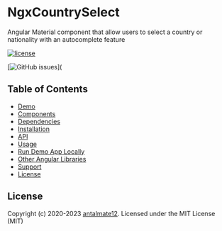 # NgxCountrySelect

Angular Material component that allow users to select a country or nationality with an autocomplete feature

[![license](https://img.shields.io/github/license/angular-material-extensions/select-country.svg?style=flat-square)](https://github.com/angular-material-extensions/select-country/blob/master/LICENSE)

[![GitHub issues](https://img.shields.io/github/issues/antalmate12/ngx-country-select.svg?style=flat-square)](


## Table of Contents
- [Demo](#demo)
- [Components](#components)
- [Dependencies](#dependencies)
- [Installation](#installation)
- [API](#api)
- [Usage](#usage)
- [Run Demo App Locally](#run-demo-app-locally)
- [Other Angular Libraries](#other-angular-libraries)
- [Support](#support)
- [License](#license)


## License
Copyright (c) 2020-2023 [antalmate12](https://github.com/antalmate12). Licensed under the MIT License (MIT)
